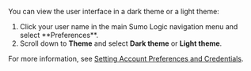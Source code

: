 You can view the user interface in a dark theme or a light theme:
1. <!--Kanso [**Classic UI**](/docs/get-started/sumo-logic-ui-classic).Kanso--> Click your user name in the main Sumo Logic navigation menu and select **Preferences**. <!--Kanso <br/>[**New UI**](/docs/get-started/sumo-logic-ui). Click your user icon in the upper right corner of the screen and select **Preferences**.  Kanso-->
1. Scroll down to **Theme** and select **Dark theme** or **Light theme**.

For more information, see [Setting Account Preferences and Credentials](/docs/get-started/account-settings-preferences).